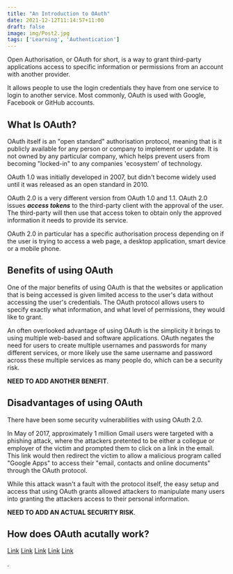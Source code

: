 ```yaml
---
title: "An Introduction to OAuth"
date: 2021-12-12T11:14:57+11:00
draft: false
image: img/Post2.jpg
tags: ['Learning', 'Authentication']
---
```


Open Authorisation, or OAuth for short, is a way to grant third-party applications access to specific information or permissions from an account with another provider.

It allows people to use the login credentials they have from one service to login to another service. Most commonly, OAuth is used with Google, Facebook or GitHub accounts.

## What Is OAuth?

OAuth itself is an "open standard" authorisation protocol, meaning that is it publicly available for any person or company to implement or update. It is not owned by any particular company, which helps prevent users from becoming "locked-in" to any companies 'ecosystem' of technology.

OAuth 1.0 was initially developed in 2007, but didn't become widely used until it was released as an open standard in 2010.

OAuth 2.0 is a very different version from OAuth 1.0 and 1.1. OAuth 2.0 issues ***access tokens*** to the third-party client with the approval of the user. The third-party will then use that access token to obtain only the approved information it needs to provide its service.

OAuth 2.0 in particular has a specific authorisation process depending on if the user is trying to access a web page, a desktop application, smart device or a mobile phone.

## Benefits of using OAuth

One of the major benefits of using OAuth is that the websites or application that is being accessed is given limited access to the user's data without accessing the user's credentials. The OAuth protocol allows users to specify exactly what information, and what level of permissions, they would like to grant.

An often overlooked advantage of using OAuth is the simplicity it brings to using multiple web-based and software applications. OAuth negates the need for users to create multiple usernames and passwords for many different services, or more likely use the same username and password across these multiple services as many people do, which can be a security risk.

**NEED TO ADD ANOTHER BENEFIT**.

## Disadvantages of using OAuth

There have been some security vulnerabilities with using OAuth 2.0.

In May of 2017, approximately 1 million Gmail users were targeted with a phishing attack, where the attackers pretented to be either a collegue or employer of the victim and prompted them to click on a link in the email. This link would then redirect the victim to allow a malicious program called "Google Apps" to access their "email, contacts and online documents" through the OAuth protocol.

While this attack wasn't a fault with the protocol itself, the easy setup and access that using OAuth grants allowed attackers to manipulate many users into granting the attackers access to their personal information.

**NEED TO ADD AN ACTUAL SECURITY RISK**.

## How does OAuth acutally work?

[Link](https://en.wikipedia.org/wiki/OAuth)
[Link](https://developer.okta.com/blog/2017/06/21/what-the-heck-is-oauth)
[Link](https://aaronparecki.com/oauth-2-simplified/)
[Link](https://www.scienceabc.com/innovation/oauth-how-does-login-with-facebook-google-work.html)
[Link](https://stackoverflow.com/questions/7561631/oauth-2-0-benefits-and-use-cases-why)

.
